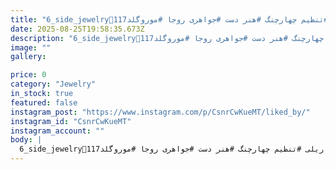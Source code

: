 ```yaml
---
title: "6_side_jewelry👑کشتی‌هام غرق نمیشن،ولی خب دلم سوختعاشق انتقامم ولیکن بخشش شیرینی توش هست که نمیشه وصفش کرد،عاشق خود شناسیمضعف و باس کشفشکرد،ترس و باس دفنشکرد،هدف و باس شناخت و بدم سمتش رفت...👑_____________________#اموزش و پژوهش #آموزش مخراجکاری مدرن #میکروستینگ #انگشتر #طلا_سفید #الماس #برلیان #باگت #تنظیم ریلی #تنظیم چهارچنگ #هنر دست #جواهری روجا #موروگلد117wSee translation"
date: 2025-08-25T19:58:35.673Z
description: "6_side_jewelry👑کشتی‌هام غرق نمیشن،ولی خب دلم سوختعاشق انتقامم ولیکن بخشش شیرینی توش هست که نمیشه وصفش کرد،عاشق خود شناسیمضعف و باس کشفشکرد،ترس و باس دفنشکرد،هدف و باس شناخت و بدم سمتش رفت...👑_____________________#اموزش و پژوهش #آموزش مخراجکاری مدرن #میکروستینگ #انگشتر #طلا_سفید #الماس #برلیان #باگت #تنظیم ریلی #تنظیم چهارچنگ #هنر دست #جواهری روجا #موروگلد117wSee translation"
image: ""
gallery:

price: 0
category: "Jewelry"
in_stock: true
featured: false
instagram_post: "https://www.instagram.com/p/CsnrCwKueMT/liked_by/"
instagram_id: "CsnrCwKueMT"
instagram_account: ""
body: |
  6_side_jewelry👑کشتی‌هام غرق نمیشن،ولی خب دلم سوختعاشق انتقامم ولیکن بخشش شیرینی توش هست که نمیشه وصفش کرد،عاشق خود شناسیمضعف و باس کشفشکرد،ترس و باس دفنشکرد،هدف و باس شناخت و بدم سمتش رفت...👑_____________________#اموزش و پژوهش #آموزش مخراجکاری مدرن #میکروستینگ #انگشتر #طلا_سفید #الماس #برلیان #باگت #تنظیم ریلی #تنظیم چهارچنگ #هنر دست #جواهری روجا #موروگلد117wSee translation
---
```

